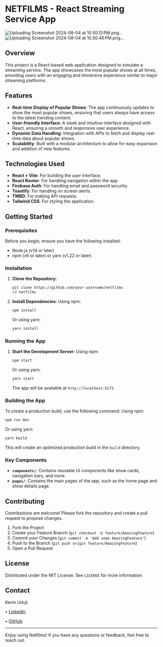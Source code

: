 # NETFILMS - React Streaming Service App

![Uploading Screenshot 2024-08-04 at 10.50.13 PM.png…]()
![Uploading Screenshot 2024-08-04 at 10.50.46 PM.png…]()

## Overview

This project is a React-based web application designed to simulate a streaming service. The app showcases the most popular shows at all times, providing users with an engaging and immersive experience similar to major streaming platforms.

## Features

- **Real-time Display of Popular Shows**: The app continuously updates to show the most popular shows, ensuring that users always have access to the latest trending content.
- **User-friendly Interface**: A sleek and intuitive interface designed with React, ensuring a smooth and responsive user experience.
- **Dynamic Data Handling**: Integration with APIs to fetch and display real-time data about popular shows.
- **Scalability**: Built with a modular architecture to allow for easy expansion and addition of new features.

## Technologies Used

- **React + Vite**: For building the user interface.
- **React Router**: For handling navigation within the app.
- **Firebase Auth**: For handling email and password security.
- **Toastify**: For handling on screen alerts.
- **TMBD**: For making API requests.
- **Tailwind CSS**: For styling the application.

## Getting Started

### Prerequisites

Before you begin, ensure you have the following installed:

- Node.js (v14 or later)
- npm (v6 or later) or yarn (v1.22 or later)

### Installation

1. **Clone the Repository**:
    ```bash
    git clone https://github.com/your-username/netfilms
    cd netfilms
    ```

2. **Install Dependencies**:
    Using npm:
    ```bash
    npm install
    ```
    Or using yarn:
    ```bash
    yarn install
    ```

### Running the App

1. **Start the Development Server**:
    Using npm:
    ```bash
    npm start
    ```
    Or using yarn:
    ```bash
    yarn start
    ```

    The app will be available at `http://localhost:5173`.

### Building the App

To create a production build, use the following command:
Using npm:
```bash
npm run dev
```
Or using yarn:
```bash
yarn build
```

This will create an optimized production build in the `build` directory.

### Key Components

- **`components/`**: Contains reusable UI components like show cards, navigation bars, and more.
- **`pages/`**: Contains the main pages of the app, such as the home page and show details page.

## Contributing

Contributions are welcome! Please fork the repository and create a pull request to propose changes.

1. Fork the Project
2. Create your Feature Branch (`git checkout -b feature/AmazingFeature`)
3. Commit your Changes (`git commit -m 'Add some AmazingFeature'`)
4. Push to the Branch (`git push origin feature/AmazingFeature`)
5. Open a Pull Request

## License

Distributed under the MIT License. See `LICENSE` for more information.

## Contact

Kevin Uduji

• [LinkedIn](https://www.linkedin.com/in/kevinuduji/)

• [GitHub](https://github.com/kevinuduji)

---

Enjoy using Netfilms! If you have any questions or feedback, feel free to reach out.
